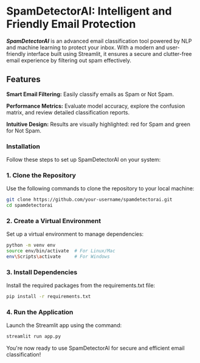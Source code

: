# SpamDetectorAI: Intelligent and Friendly Email Protection 

***SpamDetectorAI*** is an advanced email classification tool powered by NLP and machine learning to protect your inbox. With a modern and user-friendly interface built using Streamlit, it ensures a secure and clutter-free email experience by filtering out spam effectively.

## Features

**Smart Email Filtering:** Easily classify emails as Spam or Not Spam.

**Performance Metrics:** Evaluate model accuracy, explore the confusion matrix, and review detailed classification reports.

**Intuitive Design:** Results are visually highlighted: red for Spam and green for Not Spam.


### Installation

Follow these steps to set up SpamDetectorAI on your system:

### 1. Clone the Repository

Use the following commands to clone the repository to your local machine:

```bash
git clone https://github.com/your-username/spamdetectorai.git  
cd spamdetectorai
```

### 2. Create a Virtual Environment

Set up a virtual environment to manage dependencies:

```bash
python -m venv env  
source env/bin/activate  # For Linux/Mac  
env\Scripts\activate     # For Windows
```

### 3. Install Dependencies

Install the required packages from the requirements.txt file:

```bash
pip install -r requirements.txt
```

### 4. Run the Application

Launch the Streamlit app using the command:

```bash
streamlit run app.py
```

You're now ready to use SpamDetectorAI for secure and efficient email classification!

 
